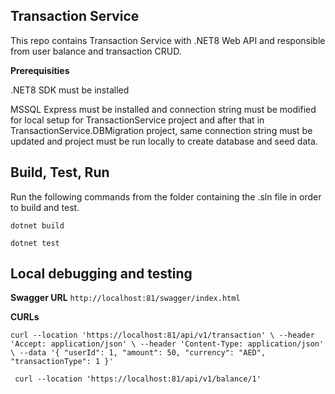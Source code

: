 
## Transaction Service 
This repo contains Transaction Service with .NET8 Web API and responsible from user balance and transaction CRUD.



**Prerequisities**

.NET8 SDK must be installed

MSSQL Express must be installed and connection string must be modified for local setup for TransactionService project 
and after that in TransactionService.DBMigration project, same connection string must be updated and project must be run locally to create database and seed data.

## Build, Test, Run

Run the following commands from the folder containing the .sln file in order to build and test.

`dotnet build`

`dotnet test`



## Local debugging and testing

**Swagger URL** 
`http://localhost:81/swagger/index.html` 

**CURLs**

`
curl --location 'https://localhost:81/api/v1/transaction' \
--header 'Accept: application/json' \
--header 'Content-Type: application/json' \
--data '{
  "userId": 1,
  "amount": 50,
  "currency": "AED",
  "transactionType": 1
}'
`

`
curl --location 'https://localhost:81/api/v1/balance/1'`
